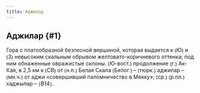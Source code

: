 ```yaml
---
title: Аджилар
---
```

## Аджилар {#1}

Гора с платообразной безлесной вершиной, которая выдается к ⦅Ю⦆ и ⦅З⦆ невысоким скальным обрывом желтовато-коричневого оттенка; под ним обнаженные овражистые склоны. ⦅Ю-вост.⦆ продолжение ⦅г.⦆ Ак-Кая, в 2,5 км к ⦅СВ⦆ от ⦅н.п.⦆ Белая Скала ⦅Белог.⦆ – ⦅тюрк.⦆ аджилар – ⦅мн.ч.⦆ от аджи «совершивший паломничество в Мекку»; ⦅ср.⦆ ⦅р.пл.⦆ хаджылар – ⦃В14⦄.
